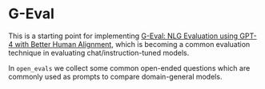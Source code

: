 # G-Eval

This is a starting point for implementing [G-Eval: NLG Evaluation using GPT-4 with Better Human Alignment](https://arxiv.org/abs/2303.16634), which is becoming a common evaluation technique in evaluating chat/instruction-tuned models.

In `open_evals` we collect some common open-ended questions which are commonly used as prompts to compare domain-general models.
